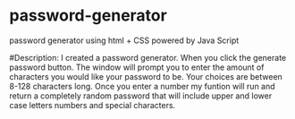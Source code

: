 # password-generator
password generator using html + CSS powered by Java Script

#Description:
I created a password generator. When you click the generate password button. 
The window will prompt you to enter the amount of characters you would like your password to be. 
Your choices are between 8-128 characters long. 
Once you enter a number my funtion will run and return a completely random password that will include upper and lower case letters numbers and special characters. 
